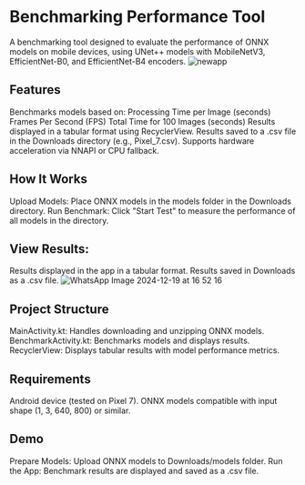 # Benchmarking Performance Tool
A benchmarking tool designed to evaluate the performance of ONNX models on mobile devices, using UNet++ models with MobileNetV3, EfficientNet-B0, and EfficientNet-B4 encoders.
![newapp](https://github.com/user-attachments/assets/6359df92-809d-4ba0-be40-27e51596e934)

## Features
Benchmarks models based on:
Processing Time per Image (seconds)
Frames Per Second (FPS)
Total Time for 100 Images (seconds)
Results displayed in a tabular format using RecyclerView.
Results saved to a .csv file in the Downloads directory (e.g., Pixel_7.csv).
Supports hardware acceleration via NNAPI or CPU fallback.
## How It Works
Upload Models: Place ONNX models in the models folder in the Downloads directory.
Run Benchmark: Click "Start Test" to measure the performance of all models in the directory.
## View Results:
Results displayed in the app in a tabular format.
Results saved in Downloads as a .csv file.
![WhatsApp Image 2024-12-19 at 16 52 16](https://github.com/user-attachments/assets/62f36fba-14e4-4691-86dd-4b396b2ec813)

## Project Structure
MainActivity.kt: Handles downloading and unzipping ONNX models.
BenchmarkActivity.kt: Benchmarks models and displays results.
RecyclerView: Displays tabular results with model performance metrics.
## Requirements
Android device (tested on Pixel 7).
ONNX models compatible with input shape (1, 3, 640, 800) or similar.
## Demo
Prepare Models: Upload ONNX models to Downloads/models folder.
Run the App: Benchmark results are displayed and saved as a .csv file.
